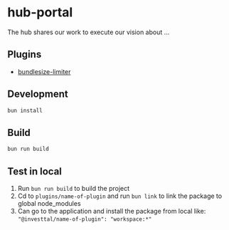 # hub-portal
The hub shares our work to execute our vision about ...

## Plugins

- [bundlesize-limiter](./plugins/bundlesize-limiter)

## Development

```bash
bun install
```
## Build

```bash
bun run build
```

## Test in local

1. Run `bun run build` to build the project
2. Cd to `plugins/name-of-plugin` and run `bun link` to link the package to global node_modules
3. Can go to the application and install the package from local like: `"@investtal/name-of-plugin": "workspace:*"`
